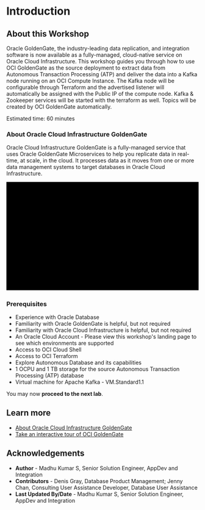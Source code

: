 # Introduction

## About this Workshop

Oracle GoldenGate, the industry-leading data replication, and integration software is now available as a fully-managed, cloud-native service on Oracle Cloud Infrastructure. This workshop guides you through how to use  OCI GoldenGate as the source deployment to extract data from Autonomous Transaction Processing (ATP) and deliver the data into a Kafka node running on an OCI Compute Instance. The Kafka node will be configurable through Terraform and the advertised listener will automatically be assigned with the Public IP of the compute node. Kafka & Zookeeper services will be started with the terraform as well. Topics will be created by OCI GoldenGate automatically.

Estimated time: 60 minutes

### About Oracle Cloud Infrastructure GoldenGate

Oracle Cloud Infrastructure GoldenGate is a fully-managed service that uses Oracle GoldenGate Microservices to help you replicate data in real-time, at scale, in the cloud. It processes data as it moves from one or more data management systems to target databases in Oracle Cloud Infrastructure.

![Work environment architecture](images/architecture.gif)

### Prerequisites

* Experience with Oracle Database
* Familiarity with Oracle GoldenGate is helpful, but not required
* Familiarity with Oracle Cloud Infrastructure is helpful, but not required
* An Oracle Cloud Account - Please view this workshop's landing page to see which environments are supported
* Access to OCI Cloud Shell
* Access to OCI Terraform
* Explore Autonomous Database and its capabilities
* 1 OCPU and 1 TB storage for the source Autonomous Transaction Processing (ATP) database
* Virtual machine for Apache Kafka - VM.Standard1.1

You may now **proceed to the next lab**.

## Learn more

* [About Oracle Cloud Infrastructure GoldenGate](https://docs.oracle.com/en/cloud/paas/goldengate-service/druyg/index.html#articletitle)
* [Take an interactive tour of OCI GoldenGate](https://apexapps.oracle.com/pls/apex/f?p=44785:112:0::::P112_CONTENT_ID:29986)

## Acknowledgements
* **Author** - Madhu Kumar S, Senior Solution Engineer, AppDev and Integration
* **Contributors** -  Denis Gray, Database Product Management; Jenny Chan, Consulting User Assistance Developer, Database User Assistance
* **Last Updated By/Date** - Madhu Kumar S, Senior Solution Engineer, AppDev and Integration

